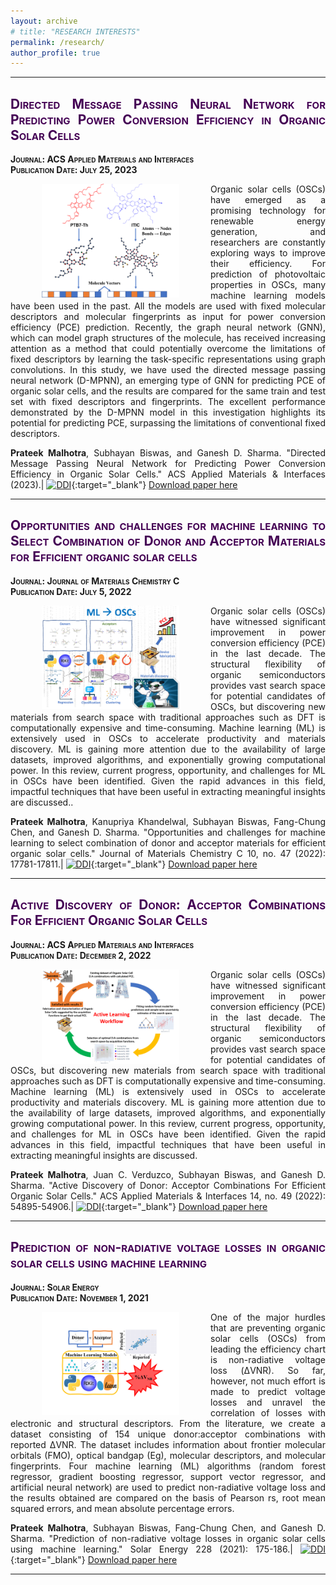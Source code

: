 ```yaml
---
layout: archive
# title: "RESEARCH INTERESTS"
permalink: /research/
author_profile: true
---
```

<style> .aligncenter {text-align: center;} </style>
<style> body {text-align: justify} </style> <!-- Justify text. -->


------

## <span style="font-variant:small-caps;"><span style="color:#440154">**Directed Message Passing Neural Network for Predicting Power Conversion Efficiency in Organic Solar Cells**</span></span>
<span style="font-variant:small-caps;">**Journal: ACS Applied Materials and Interfaces**</span><br>
<span style="font-variant:small-caps;">**Publication Date: July 25, 2023**</span>

<img src="/images/DMPNN.png"
    width="220"
    hspace="50"
    align="left"> Organic solar cells (OSCs) have emerged as a promising technology for renewable energy generation, and researchers are constantly exploring ways to improve their efficiency. For prediction of photovoltaic properties in OSCs, many machine learning models have been used in the past. All the models are used with fixed molecular descriptors and molecular fingerprints as input for power conversion efficiency (PCE) prediction. Recently, the graph neural network (GNN), which can model graph structures of the molecule, has received increasing attention as a method that could potentially overcome the limitations of fixed descriptors by learning the task-specific representations using graph convolutions. In this study, we have used the directed message passing neural network (D-MPNN), an emerging type of GNN for predicting PCE of organic solar cells, and the results are compared for the same train and test set with fixed descriptors and fingerprints. The excellent performance demonstrated by the D-MPNN model in this investigation highlights its potential for predicting PCE, surpassing the limitations of conventional fixed descriptors.
   
    
**Prateek Malhotra**, Subhayan Biswas, and Ganesh D. Sharma. "Directed Message Passing Neural Network for Predicting Power Conversion Efficiency in Organic Solar Cells." ACS Applied Materials & Interfaces (2023).$|$
[![DDI](https://img.shields.io/badge/DOI-10.1021/acsami.3c08068-21908C.svg)](https://doi.org/10.1021/acsami.3c08068){:target="_blank"}
[Download paper here](https://github.com/prateek-malhotra/prateek-malhotra.github.io/blob/master/files/Paper%204.pdf)


------

## <span style="font-variant:small-caps;"><span style="color:#440154">**Opportunities and challenges for machine learning to Select Combination of Donor and Acceptor Materials for Efficient organic solar cells**</span></span>
<span style="font-variant:small-caps;">**Journal: Journal of Materials Chemistry C**</span><br>
<span style="font-variant:small-caps;">**Publication Date: July 5, 2022**</span>

<img src="/images/Review.png"
    width="220"
    hspace="50"
    align="left"> Organic solar cells (OSCs) have witnessed significant improvement in power conversion efficiency (PCE) in the last decade. The structural flexibility of organic semiconductors provides vast search space for potential candidates of OSCs, but discovering new materials from search space with traditional approaches such as DFT is computationally expensive and time-consuming. Machine learning (ML) is extensively used in OSCs to accelerate productivity and materials discovery. ML is gaining more attention due to the availability of large datasets, improved algorithms, and exponentially growing computational power. In this review, current progress, opportunity, and challenges for ML in OSCs have been identified. Given the rapid advances in this field, impactful techniques that have been useful in extracting meaningful insights are discussed..
   
    
**Prateek Malhotra**, Kanupriya Khandelwal, Subhayan Biswas, Fang-Chung Chen, and Ganesh D. Sharma. "Opportunities and challenges for machine learning to select combination of donor and acceptor materials for efficient organic solar cells." Journal of Materials Chemistry C 10, no. 47 (2022): 17781-17811.$|$
[![DDI](https://img.shields.io/badge/DOI-10.1039/D2TC03276G-21908C.svg)](https://doi.org/10.1039/D2TC03276G){:target="_blank"}
[Download paper here](https://github.com/prateek-malhotra/prateek-malhotra.github.io/blob/master/files/Paper%204.pdf)

------
## <span style="font-variant:small-caps;"><span style="color:#440154">**Active Discovery of Donor: Acceptor Combinations For Efficient Organic Solar Cells**</span></span>
<span style="font-variant:small-caps;">**Journal: ACS Applied Materials and Interfaces**</span><br>
<span style="font-variant:small-caps;">**Publication Date: December 2, 2022**</span>

<img src="/images/Active_learning.png"
    width="220"
    hspace="50"
    align="left"> Organic solar cells (OSCs) have witnessed significant improvement in power conversion efficiency (PCE) in the last decade. The structural flexibility of organic semiconductors provides vast search space for potential candidates of OSCs, but discovering new materials from search space with traditional approaches such as DFT is computationally expensive and time-consuming. Machine learning (ML) is extensively used in OSCs to accelerate productivity and materials discovery. ML is gaining more attention due to the availability of large datasets, improved algorithms, and exponentially growing computational power. In this review, current progress, opportunity, and challenges for ML in OSCs have been identified. Given the rapid advances in this field, impactful techniques that have been useful in extracting meaningful insights are discussed.
   
    
**Prateek Malhotra**, Juan C. Verduzco, Subhayan Biswas, and Ganesh D. Sharma. "Active Discovery of Donor: Acceptor Combinations For Efficient Organic Solar Cells." ACS Applied Materials & Interfaces 14, no. 49 (2022): 54895-54906.$|$
[![DDI](https://img.shields.io/badge/DOI-10.1021/acsami.2c18540-21908C.svg)](https://doi.org/10.1021/acsami.2c18540){:target="_blank"}
[Download paper here](https://github.com/prateek-malhotra/prateek-malhotra.github.io/blob/master/files/Paper%202.pdf)

------

## <span style="font-variant:small-caps;"><span style="color:#440154">**Prediction of non-radiative voltage losses in organic solar cells using machine learning**</span></span>
<span style="font-variant:small-caps;">**Journal: Solar Energy**</span><br>
<span style="font-variant:small-caps;">**Publication Date: November 1, 2021**</span>

<img src="/images/non_radiative.png"
    width="220"
    hspace="50"
    align="left"> One of the major hurdles that are preventing organic solar cells (OSCs) from leading the efficiency chart is non-radiative voltage loss (ΔVNR). So far, however, not much effort is made to predict voltage losses and unravel the correlation of losses with electronic and structural descriptors. From the literature, we create a dataset consisting of 154 unique donor:acceptor combinations with reported ΔVNR. The dataset includes information about frontier molecular orbitals (FMO), optical bandgap (Eg), molecular descriptors, and molecular fingerprints. Four machine learning (ML) algorithms (random forest regressor, gradient boosting regressor, support vector regressor, and artificial neural network) are used to predict non-radiative voltage loss and the results obtained are compared on the basis of Pearson rs, root mean squared errors, and mean absolute percentage errors.
   
    
**Prateek Malhotra**, Subhayan Biswas, Fang-Chung Chen, and Ganesh D. Sharma. "Prediction of non-radiative voltage losses in organic solar cells using machine learning." Solar Energy 228 (2021): 175-186.$|$
[![DDI](https://img.shields.io/badge/DOI-10.1016/j.solener.2021.09.056-21908C.svg)](https://doi.org/10.1016/j.solener.2021.09.056){:target="_blank"}
[Download paper here](https://github.com/prateek-malhotra/prateek-malhotra.github.io/blob/master/files/Paper%202.pdf)

------